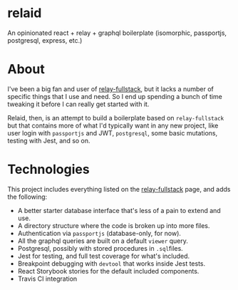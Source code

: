 # relaid
An opinionated react + relay + graphql boilerplate (isomorphic, passportjs, postgresql, express, etc.)

# About

I've been a big fan and user of [relay-fullstack](https://github.com/collectiveidea/relaid.git), 
but it lacks a number of specific things that I use and need. So I end
up spending a bunch of time tweaking it before I can really get started
with it.

Relaid, then, is an attempt to build a boilerplate based on `relay-fullstack` but
that contains more of what I'd typically want in any new project, like
user login with `passportjs` and JWT, `postgresql`, some basic
mutations, testing with Jest, and so on.

# Technologies

This project includes everything listed on the [relay-fullstack](https://github.com/collectiveidea/relaid.git)
page, and adds the following:

- A better starter database interface that's less of a pain to extend and use.
- A directory structure where the code is broken up into more files.
- Authentication via `passportjs` (database-only, for now).
- All the graphql queries are built on a default `viewer` query.
- Postgresql, possibly with stored procedures in `.sql`files.
- Jest for testing, and full test coverage for what's included.
- Breakpoint debugging with `devtool` that works inside Jest tests.
- React Storybook stories for the default included components.
- Travis CI integration
